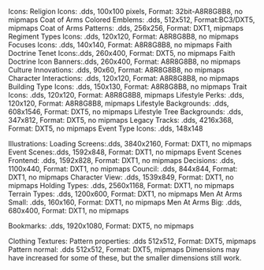 Icons:
Religion Icons: .dds, 100x100 pixels,  Format: 32bit-A8R8G8B8, no mipmaps
Coat of Arms Colored Emblems: .dds, 512x512, Format:BC3/DXT5, mipmaps
Coat of Arms Patterns: .dds, 256x256, Format: DXT1, mipmaps
Regiment Types Icons: .dds, 120x120, Format: A8R8G8B8, no mipmaps
Focuses Icons: .dds, 140x140, Format: A8R8G8B8, no mipmaps
Faith Doctrine Tenet Icons:.dds, 260x400, Format: DXT5, no mipmaps
Faith Doctrine Icon Banners:.dds, 260x400, Format: A8R8G8B8, no mipmaps
Culture Innovations: .dds, 90x60, Format: A8R8G8B8, no mipmaps
Character Interactions: .dds, 120x120, Format: A8R8G8B8, no mipmaps
Building Type Icons: .dds, 150x130, Format: A8R8G8B8, no mipmaps
Trait Icons: .dds, 120x120, Format: A8R8G8B8, mipmaps
Lifestyle Perks: .dds, 120x120, Format: A8R8G8B8, mipmaps
Lifestyle Backgrounds: .dds, 608x1546, Format: DXT5, no mipmaps
Lifestyle Tree Backgrounds: .dds, 347x812, Format: DXT5, no mipmaps
Legacy Tracks: .dds, 4216x368, Format: DXT5, no mipmaps
Event Type Icons: .dds, 148x148

Illustrations:
Loading Screens:.dds, 3840x2160, Format: DXT1, no mipmaps
Event Scenes:.dds, 1592x848, Format: DXT1, no mipmaps
Event Scenes Frontend: .dds, 1592x828, Format: DXT1, no mipmaps
Decisions: .dds, 1100x440, Format: DXT1, no mipmaps
Council: .dds, 844x844, Format: DXT1, no mipmaps
Character View: .dds, 1539x849, Format: DXT1, no mipmaps
Holding Types: .dds,  2560x1168, Format: DXT1, no mipmaps
Terrain Types: .dds, 1200x600, Format: DXT1, no mipmaps
Men At Arms Small: .dds, 160x160, Format: DXT1, no mipmaps
Men At Arms Big: .dds, 680x400, Format: DXT1, no mipmaps

Bookmarks: .dds, 1920x1080, Format: DXT5, no mipmaps

Clothing Textures:
Pattern properties: .dds 512x512, Format: DXT5, mipmaps
Pattern normal: .dds 512x512, Format: DXT5, mipmaps
Dimensions may have increased for some of these, but the smaller dimensions still work.